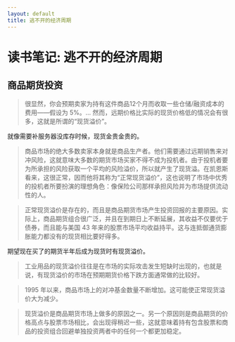 ```yaml
---
layout: default
title: 逃不开的经济周期
---
```


# 读书笔记: 逃不开的经济周期


## 商品期货投资

> 很显然，你会预期卖家为持有这件商品12个月而收取一些仓储/融资成本的费用——假设为 5%。... 然而，远期价格比实际的现货价格低的情况会有很多，这就是所谓的“现货溢价”。
>

就像需要补服务器没库存时候，现货金贵金贵的。

> 商品市场的绝大多数卖家本身就是商品生产者。他们需要通过远期销售来对冲风险，这就意味大多数的期货市场买家不得不成为投机者。由于投机者要为所承担的风险获取一个平均的风险溢价，所以就产生了现货溢。在凯恩斯看来，这很正常，因而他将其称为“正常现货溢价”，这也说明了市场中优秀的投机者所要扮演的理想角色：像保险公司那样承担风险并为市场提供流动性的人。
>



> 正常现货溢价是存在的，而且是商品期货市场产生投资回报的主要原因。实际上，商品期货组合很广泛，并且在到期日上不断延展，其收益不仅要优于债券，而且能与美国 43 年来的股票市场平均收益持平。这与连抵御通货膨胀能力都没有的现货相比要好得多。
>

期望现在买了的期货半年后成为现货时有现货溢价。

> 工业用品的现货溢价往往是在市场的实际攻击发生短缺时出现的，也就是说，有现货溢价的市场在预期期货价格下跌方面通常做的比较好。
>



> 1995 年以来，商品市场上的对冲基金数量不断增加。这可能使正常现货溢价大为减少。
>



> 现货溢价是商品期货市场上做多的原因之一。另一个原因则是商品期货的价格高点与股票市场相比，会出现得稍迟一些，这就意味着持有包含股票和商品的投资组合回避单独投资两者中的任何一个都更加稳定。
>






